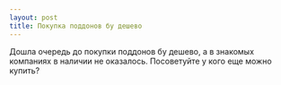 ```yaml
---
layout: post 
title: Покупка поддонов бу дешево
--- 
```

Дошла очередь до покупки поддонов бу дешево, а в знакомых компаниях в наличии не оказалось. Посоветуйте у кого еще можно купить?
